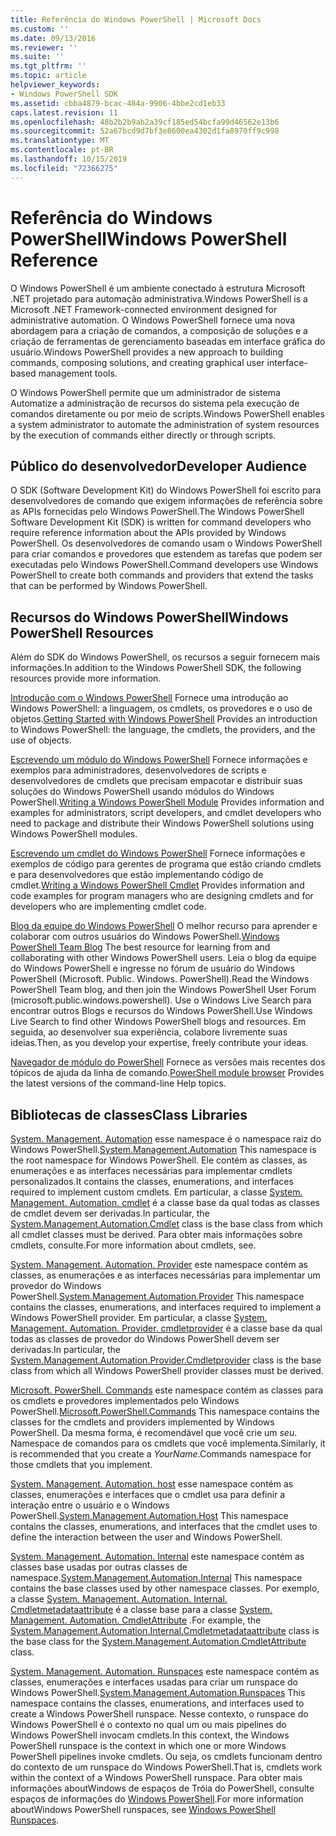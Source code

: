 ```yaml
---
title: Referência do Windows PowerShell | Microsoft Docs
ms.custom: ''
ms.date: 09/13/2016
ms.reviewer: ''
ms.suite: ''
ms.tgt_pltfrm: ''
ms.topic: article
helpviewer_keywords:
- Windows PowerShell SDK
ms.assetid: cbba4879-bcac-484a-9906-4bbe2cd1eb33
caps.latest.revision: 11
ms.openlocfilehash: 48b2b2b9ab2a39cf185ed54bcfa99d46562e13b6
ms.sourcegitcommit: 52a67bcd9d7bf3e8600ea4302d1fa8970ff9c998
ms.translationtype: MT
ms.contentlocale: pt-BR
ms.lasthandoff: 10/15/2019
ms.locfileid: "72366275"
---
```

# <a name="windows-powershell-reference"></a><span data-ttu-id="d628b-102">Referência do Windows PowerShell</span><span class="sxs-lookup"><span data-stu-id="d628b-102">Windows PowerShell Reference</span></span>

<span data-ttu-id="d628b-103">O Windows PowerShell é um ambiente conectado à estrutura Microsoft .NET projetado para automação administrativa.</span><span class="sxs-lookup"><span data-stu-id="d628b-103">Windows PowerShell is a Microsoft .NET Framework-connected environment designed for administrative automation.</span></span> <span data-ttu-id="d628b-104">O Windows PowerShell fornece uma nova abordagem para a criação de comandos, a composição de soluções e a criação de ferramentas de gerenciamento baseadas em interface gráfica do usuário.</span><span class="sxs-lookup"><span data-stu-id="d628b-104">Windows PowerShell provides a new approach to building commands, composing solutions, and creating graphical user interface-based management tools.</span></span>

<span data-ttu-id="d628b-105">O Windows PowerShell permite que um administrador de sistema Automatize a administração de recursos do sistema pela execução de comandos diretamente ou por meio de scripts.</span><span class="sxs-lookup"><span data-stu-id="d628b-105">Windows PowerShell enables a system administrator to automate the administration of system resources by the execution of commands either directly or through scripts.</span></span>

## <a name="developer-audience"></a><span data-ttu-id="d628b-106">Público do desenvolvedor</span><span class="sxs-lookup"><span data-stu-id="d628b-106">Developer Audience</span></span>

<span data-ttu-id="d628b-107">O SDK (Software Development Kit) do Windows PowerShell foi escrito para desenvolvedores de comando que exigem informações de referência sobre as APIs fornecidas pelo Windows PowerShell.</span><span class="sxs-lookup"><span data-stu-id="d628b-107">The Windows PowerShell Software Development Kit (SDK) is written for command developers who require reference information about the APIs provided by Windows PowerShell.</span></span> <span data-ttu-id="d628b-108">Os desenvolvedores de comando usam o Windows PowerShell para criar comandos e provedores que estendem as tarefas que podem ser executadas pelo Windows PowerShell.</span><span class="sxs-lookup"><span data-stu-id="d628b-108">Command developers use Windows PowerShell to create both commands and providers that extend the tasks that can be performed by Windows PowerShell.</span></span>

## <a name="windows-powershell-resources"></a><span data-ttu-id="d628b-109">Recursos do Windows PowerShell</span><span class="sxs-lookup"><span data-stu-id="d628b-109">Windows PowerShell Resources</span></span>

<span data-ttu-id="d628b-110">Além do SDK do Windows PowerShell, os recursos a seguir fornecem mais informações.</span><span class="sxs-lookup"><span data-stu-id="d628b-110">In addition to the Windows PowerShell SDK, the following resources provide more information.</span></span>

<span data-ttu-id="d628b-111">[Introdução com o Windows PowerShell](/powershell/scripting/getting-started/getting-started-with-windows-powershell) Fornece uma introdução ao Windows PowerShell: a linguagem, os cmdlets, os provedores e o uso de objetos.</span><span class="sxs-lookup"><span data-stu-id="d628b-111">[Getting Started with Windows PowerShell](/powershell/scripting/getting-started/getting-started-with-windows-powershell) Provides an introduction to Windows PowerShell: the language, the cmdlets, the providers, and the use of objects.</span></span>

<span data-ttu-id="d628b-112">[Escrevendo um módulo do Windows PowerShell](./module/writing-a-windows-powershell-module.md) Fornece informações e exemplos para administradores, desenvolvedores de scripts e desenvolvedores de cmdlets que precisam empacotar e distribuir suas soluções do Windows PowerShell usando módulos do Windows PowerShell.</span><span class="sxs-lookup"><span data-stu-id="d628b-112">[Writing a Windows PowerShell Module](./module/writing-a-windows-powershell-module.md) Provides information and examples for administrators, script developers, and cmdlet developers who need to package and distribute their Windows PowerShell solutions using Windows PowerShell modules.</span></span>

<span data-ttu-id="d628b-113">[Escrevendo um cmdlet do Windows PowerShell](./cmdlet/writing-a-windows-powershell-cmdlet.md) Fornece informações e exemplos de código para gerentes de programa que estão criando cmdlets e para desenvolvedores que estão implementando código de cmdlet.</span><span class="sxs-lookup"><span data-stu-id="d628b-113">[Writing a Windows PowerShell Cmdlet](./cmdlet/writing-a-windows-powershell-cmdlet.md) Provides information and code examples for program managers who are designing cmdlets and for developers who are implementing cmdlet code.</span></span>

<span data-ttu-id="d628b-114">[Blog da equipe do Windows PowerShell](https://blogs.msdn.microsoft.com/PowerShell/) O melhor recurso para aprender e colaborar com outros usuários do Windows PowerShell.</span><span class="sxs-lookup"><span data-stu-id="d628b-114">[Windows PowerShell Team Blog](https://blogs.msdn.microsoft.com/PowerShell/) The best resource for learning from and collaborating with other Windows PowerShell users.</span></span> <span data-ttu-id="d628b-115">Leia o blog da equipe do Windows PowerShell e ingresse no fórum de usuário do Windows PowerShell (Microsoft. Public. Windows. PowerShell).</span><span class="sxs-lookup"><span data-stu-id="d628b-115">Read the Windows PowerShell Team blog, and then join the Windows PowerShell User Forum (microsoft.public.windows.powershell).</span></span> <span data-ttu-id="d628b-116">Use o Windows Live Search para encontrar outros Blogs e recursos do Windows PowerShell.</span><span class="sxs-lookup"><span data-stu-id="d628b-116">Use Windows Live Search to find other Windows PowerShell blogs and resources.</span></span> <span data-ttu-id="d628b-117">Em seguida, ao desenvolver sua experiência, colabore livremente suas ideias.</span><span class="sxs-lookup"><span data-stu-id="d628b-117">Then, as you develop your expertise, freely contribute your ideas.</span></span>

<span data-ttu-id="d628b-118">[Navegador de módulo do PowerShell](/powershell/module/) Fornece as versões mais recentes dos tópicos de ajuda da linha de comando.</span><span class="sxs-lookup"><span data-stu-id="d628b-118">[PowerShell module browser](/powershell/module/) Provides the latest versions of the command-line Help topics.</span></span>

## <a name="class-libraries"></a><span data-ttu-id="d628b-119">Bibliotecas de classes</span><span class="sxs-lookup"><span data-stu-id="d628b-119">Class Libraries</span></span>

<span data-ttu-id="d628b-120">[System. Management. Automation](/dotnet/api/System.Management.Automation) esse namespace é o namespace raiz do Windows PowerShell.</span><span class="sxs-lookup"><span data-stu-id="d628b-120">[System.Management.Automation](/dotnet/api/System.Management.Automation) This namespace is the root namespace for Windows PowerShell.</span></span> <span data-ttu-id="d628b-121">Ele contém as classes, as enumerações e as interfaces necessárias para implementar cmdlets personalizados.</span><span class="sxs-lookup"><span data-stu-id="d628b-121">It contains the classes, enumerations, and interfaces required to implement custom cmdlets.</span></span> <span data-ttu-id="d628b-122">Em particular, a classe [System. Management. Automation. cmdlet](/dotnet/api/System.Management.Automation.Cmdlet) é a classe base da qual todas as classes de cmdlet devem ser derivadas.</span><span class="sxs-lookup"><span data-stu-id="d628b-122">In particular, the [System.Management.Automation.Cmdlet](/dotnet/api/System.Management.Automation.Cmdlet) class is the base class from which all cmdlet classes must be derived.</span></span> <span data-ttu-id="d628b-123">Para obter mais informações sobre cmdlets, consulte.</span><span class="sxs-lookup"><span data-stu-id="d628b-123">For more information about cmdlets, see.</span></span>

<span data-ttu-id="d628b-124">[System. Management. Automation. Provider](/dotnet/api/System.Management.Automation.Provider) este namespace contém as classes, as enumerações e as interfaces necessárias para implementar um provedor do Windows PowerShell.</span><span class="sxs-lookup"><span data-stu-id="d628b-124">[System.Management.Automation.Provider](/dotnet/api/System.Management.Automation.Provider) This namespace contains the classes, enumerations, and interfaces required to implement a Windows PowerShell provider.</span></span> <span data-ttu-id="d628b-125">Em particular, a classe [System. Management. Automation. Provider. cmdletprovider](/dotnet/api/System.Management.Automation.Provider.CmdletProvider) é a classe base da qual todas as classes de provedor do Windows PowerShell devem ser derivadas.</span><span class="sxs-lookup"><span data-stu-id="d628b-125">In particular, the [System.Management.Automation.Provider.Cmdletprovider](/dotnet/api/System.Management.Automation.Provider.CmdletProvider) class is the base class from which all Windows PowerShell provider classes must be derived.</span></span>

<span data-ttu-id="d628b-126">[Microsoft. PowerShell. Commands](/dotnet/api/Microsoft.PowerShell.Commands) este namespace contém as classes para os cmdlets e provedores implementados pelo Windows PowerShell.</span><span class="sxs-lookup"><span data-stu-id="d628b-126">[Microsoft.PowerShell.Commands](/dotnet/api/Microsoft.PowerShell.Commands) This namespace contains the classes for the cmdlets and providers implemented by Windows PowerShell.</span></span> <span data-ttu-id="d628b-127">Da mesma forma, é recomendável que você crie um *seu*. Namespace de comandos para os cmdlets que você implementa.</span><span class="sxs-lookup"><span data-stu-id="d628b-127">Similarly, it is recommended that you create a *YourName*.Commands namespace for those cmdlets that you implement.</span></span>

<span data-ttu-id="d628b-128">[System. Management. Automation. host](/dotnet/api/System.Management.Automation.Host) esse namespace contém as classes, enumerações e interfaces que o cmdlet usa para definir a interação entre o usuário e o Windows PowerShell.</span><span class="sxs-lookup"><span data-stu-id="d628b-128">[System.Management.Automation.Host](/dotnet/api/System.Management.Automation.Host) This namespace contains the classes, enumerations, and interfaces that the cmdlet uses to define the interaction between the user and Windows PowerShell.</span></span>

<span data-ttu-id="d628b-129">[System. Management. Automation. Internal](/dotnet/api/System.Management.Automation.Internal) este namespace contém as classes base usadas por outras classes de namespace.</span><span class="sxs-lookup"><span data-stu-id="d628b-129">[System.Management.Automation.Internal](/dotnet/api/System.Management.Automation.Internal) This namespace contains the base classes used by other namespace classes.</span></span> <span data-ttu-id="d628b-130">Por exemplo, a classe [System. Management. Automation. Internal. Cmdletmetadataattribute](/dotnet/api/System.Management.Automation.Internal.CmdletMetadataAttribute) é a classe base para a classe [System. Management. Automation. CmdletAttribute](/dotnet/api/System.Management.Automation.CmdletAttribute) .</span><span class="sxs-lookup"><span data-stu-id="d628b-130">For example, the [System.Management.Automation.Internal.Cmdletmetadataattribute](/dotnet/api/System.Management.Automation.Internal.CmdletMetadataAttribute) class is the base class for the [System.Management.Automation.CmdletAttribute](/dotnet/api/System.Management.Automation.CmdletAttribute) class.</span></span>

<span data-ttu-id="d628b-131">[System. Management. Automation. Runspaces](/dotnet/api/System.Management.Automation.Runspaces) este namespace contém as classes, enumerações e interfaces usadas para criar um runspace do Windows PowerShell.</span><span class="sxs-lookup"><span data-stu-id="d628b-131">[System.Management.Automation.Runspaces](/dotnet/api/System.Management.Automation.Runspaces) This namespace contains the classes, enumerations, and interfaces used to create a Windows PowerShell runspace.</span></span> <span data-ttu-id="d628b-132">Nesse contexto, o runspace do Windows PowerShell é o contexto no qual um ou mais pipelines do Windows PowerShell invocam cmdlets.</span><span class="sxs-lookup"><span data-stu-id="d628b-132">In this context, the Windows PowerShell runspace is the context in which one or more Windows PowerShell pipelines invoke cmdlets.</span></span> <span data-ttu-id="d628b-133">Ou seja, os cmdlets funcionam dentro do contexto de um runspace do Windows PowerShell.</span><span class="sxs-lookup"><span data-stu-id="d628b-133">That is, cmdlets work within the context of a Windows PowerShell runspace.</span></span> <span data-ttu-id="d628b-134">Para obter mais informações aboutWindows de espaços de Tróia do PowerShell, consulte espaços de informações do [Windows PowerShell](https://msdn.microsoft.com/en-us/a1582cfe-f06d-4aff-adc6-71f49a860ce9).</span><span class="sxs-lookup"><span data-stu-id="d628b-134">For more information aboutWindows PowerShell runspaces, see [Windows PowerShell Runspaces](https://msdn.microsoft.com/en-us/a1582cfe-f06d-4aff-adc6-71f49a860ce9).</span></span>
